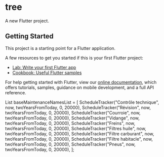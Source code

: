 # tree

A new Flutter project.

## Getting Started

This project is a starting point for a Flutter application.

A few resources to get you started if this is your first Flutter project:

- [Lab: Write your first Flutter app](https://flutter.dev/docs/get-started/codelab)
- [Cookbook: Useful Flutter samples](https://flutter.dev/docs/cookbook)

For help getting started with Flutter, view our
[online documentation](https://flutter.dev/docs), which offers tutorials,
samples, guidance on mobile development, and a full API reference.


List<ScheduleTracker> baseMaintenanceNamesList = [
  ScheduleTracker("Contrôle technique", now, twoYearsFromToday, 0, 20000),
  ScheduleTracker("Révision", now, twoYearsFromToday, 0, 20000),
  ScheduleTracker("Courroie", now, twoYearsFromToday, 0, 20000),
  ScheduleTracker("Vidange", now, twoYearsFromToday, 0, 20000),
  ScheduleTracker("Freins", now, twoYearsFromToday, 0, 20000),
  ScheduleTracker("Filtres huile", now, twoYearsFromToday, 0, 20000),
  ScheduleTracker("Filtre carburant", now, twoYearsFromToday, 0, 20000),
  ScheduleTracker("Filtre habitacle", now, twoYearsFromToday, 0, 20000),
  ScheduleTracker("Pneus", now, twoYearsFromToday, 0, 20000),
];
